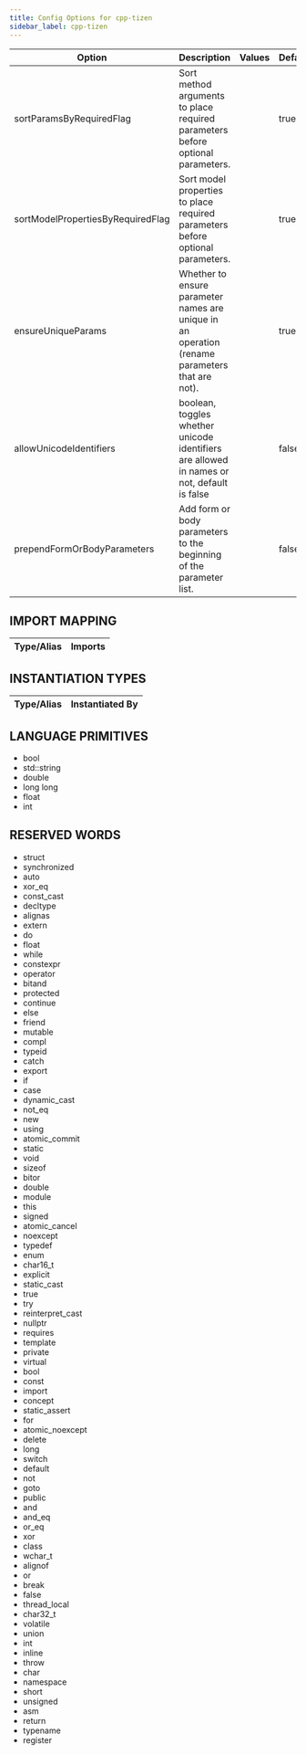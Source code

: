```yaml
---
title: Config Options for cpp-tizen
sidebar_label: cpp-tizen
---
```


| Option | Description | Values | Default |
| ------ | ----------- | ------ | ------- |
|sortParamsByRequiredFlag|Sort method arguments to place required parameters before optional parameters.| |true|
|sortModelPropertiesByRequiredFlag|Sort model properties to place required parameters before optional parameters.| |true|
|ensureUniqueParams|Whether to ensure parameter names are unique in an operation (rename parameters that are not).| |true|
|allowUnicodeIdentifiers|boolean, toggles whether unicode identifiers are allowed in names or not, default is false| |false|
|prependFormOrBodyParameters|Add form or body parameters to the beginning of the parameter list.| |false|

## IMPORT MAPPING

| Type/Alias | Imports |
| ---------- | ------- |


## INSTANTIATION TYPES

| Type/Alias | Instantiated By |
| ---------- | --------------- |


## LANGUAGE PRIMITIVES

<ul data-columns="2" style="list-style-type: disc;-webkit-columns:2;-moz-columns:2;columns:2;-moz-column-fill:auto;column-fill:auto"><li>bool</li>
<li>std::string</li>
<li>double</li>
<li>long long</li>
<li>float</li>
<li>int</li>
</ul>

## RESERVED WORDS

<ul data-columns="2" style="list-style-type: disc;-webkit-columns:2;-moz-columns:2;columns:2;-moz-column-fill:auto;column-fill:auto"><li>struct</li>
<li>synchronized</li>
<li>auto</li>
<li>xor_eq</li>
<li>const_cast</li>
<li>decltype</li>
<li>alignas</li>
<li>extern</li>
<li>do</li>
<li>float</li>
<li>while</li>
<li>constexpr</li>
<li>operator</li>
<li>bitand</li>
<li>protected</li>
<li>continue</li>
<li>else</li>
<li>friend</li>
<li>mutable</li>
<li>compl</li>
<li>typeid</li>
<li>catch</li>
<li>export</li>
<li>if</li>
<li>case</li>
<li>dynamic_cast</li>
<li>not_eq</li>
<li>new</li>
<li>using</li>
<li>atomic_commit</li>
<li>static</li>
<li>void</li>
<li>sizeof</li>
<li>bitor</li>
<li>double</li>
<li>module</li>
<li>this</li>
<li>signed</li>
<li>atomic_cancel</li>
<li>noexcept</li>
<li>typedef</li>
<li>enum</li>
<li>char16_t</li>
<li>explicit</li>
<li>static_cast</li>
<li>true</li>
<li>try</li>
<li>reinterpret_cast</li>
<li>nullptr</li>
<li>requires</li>
<li>template</li>
<li>private</li>
<li>virtual</li>
<li>bool</li>
<li>const</li>
<li>import</li>
<li>concept</li>
<li>static_assert</li>
<li>for</li>
<li>atomic_noexcept</li>
<li>delete</li>
<li>long</li>
<li>switch</li>
<li>default</li>
<li>not</li>
<li>goto</li>
<li>public</li>
<li>and</li>
<li>and_eq</li>
<li>or_eq</li>
<li>xor</li>
<li>class</li>
<li>wchar_t</li>
<li>alignof</li>
<li>or</li>
<li>break</li>
<li>false</li>
<li>thread_local</li>
<li>char32_t</li>
<li>volatile</li>
<li>union</li>
<li>int</li>
<li>inline</li>
<li>throw</li>
<li>char</li>
<li>namespace</li>
<li>short</li>
<li>unsigned</li>
<li>asm</li>
<li>return</li>
<li>typename</li>
<li>register</li>
</ul>
